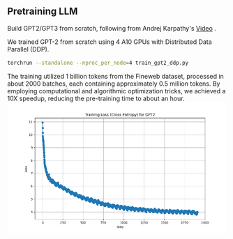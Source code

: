 ## Pretraining LLM 
Build GPT2/GPT3 from scratch, following from Andrej Karpathy's [Video](https://www.youtube.com/watch?v=l8pRSuU81PU)
.

We trained GPT-2 from scratch using 4 A10 GPUs with Distributed Data Parallel (DDP). 
```bash
torchrun --standalone --nproc_per_node=4 train_gpt2_ddp.py
```
The training utilized 1 billion tokens from the Fineweb dataset, processed in about 2000 batches, each containing approximately 0.5 million tokens. By employing computational and algorithmic optimization tricks, we achieved a 10X speedup, reducing the pre-training time to about an hour.
![Training Curve](./image/gpt2_convergence.png)
